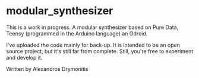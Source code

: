 modular_synthesizer
===================

This is a work in progress. A modular synthesizer based on Pure Data, Teensy (programmed in the Arduino language) an Odroid.

I've uploaded the code mainly for back-up. It is intended to be an open source project, but it's still far from complete. Still, you're free to experiment and develop it.

Written by Alexandros Drymonitis
